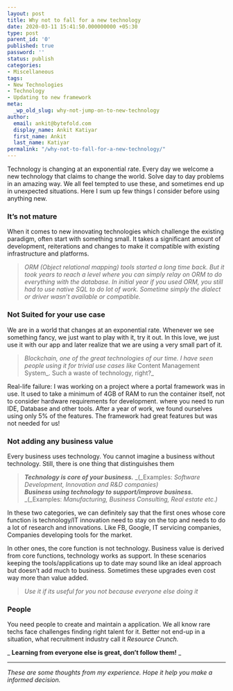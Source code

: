 ```yaml
---
layout: post
title: Why not to fall for a new technology
date: 2020-03-11 15:41:50.000000000 +05:30
type: post
parent_id: '0'
published: true
password: ''
status: publish
categories:
- Miscellaneous
tags:
- New Technologies
- Technology
- Updating to new framework
meta:
  _wp_old_slug: why-not-jump-on-to-new-technology
author:
  email: ankit@bytefold.com
  display_name: Ankit Katiyar
  first_name: Ankit
  last_name: Katiyar
permalink: "/why-not-to-fall-for-a-new-technology/"
---
```



Technology is changing at an exponential rate. Every day we welcome a new technology that claims to change the world. Solve day to day problems in an amazing way. We all feel tempted to use these, and sometimes end up in unexpected situations. Here I sum up few things I consider before using anything new.



<!-- wp:heading {"level":3} -->

### 



<!-- wp:heading {"level":3} -->

### It’s not&nbsp;mature





When it comes to new innovating technologies which challenge the existing paradigm, often start with something small. It takes a significant amount of development, reiterations and changes to make it compatible with existing infrastructure and platforms.



<!-- wp:quote -->

> _ORM (Object relational mapping) tools started a long time back. But it took years to reach a level where you can simply relay on ORM to do everything with the database. In initial year if you used ORM, you still had to use native SQL to do lot of work. Sometime simply the dialect or driver wasn’t available or compatible._

<!-- /wp:quote -->

<!-- wp:heading {"level":3} -->

### Not Suited for your use&nbsp;case





We are in a world that changes at an exponential rate. Whenever we see something fancy, we just want to play with it, try it out. In this love, we just use it with our app and later realize that we are using a very small part of it.



<!-- wp:quote -->

> _Blockchain, one of the great technologies of our time. I have seen people using it for trivial use cases like_ Content Management System_. Such a waste of technology, right?_

<!-- /wp:quote -->



Real-life failure: I was working on a project where a portal framework was in use. It used to take a minimum of 4GB of RAM to run the container itself, not to consider hardware requirements for development. where you need to run IDE, Database and other tools. After a year of work, we found ourselves using only 5% of the features. The framework had great features but was not needed for us!



<!-- wp:heading {"level":3} -->

### Not adding any business&nbsp;value





Every business uses technology. You cannot imagine a business without technology. Still, there is one thing that distinguishes them



<!-- wp:quote -->

> **_Technology is core of your business._** _(_Examples: _Software Development, Innovation and R&D companies)_  
> **_Business using technology to support/improve business._** _(_Examples: _Manufacturing, Business Consulting, Real estate etc.)_

<!-- /wp:quote -->



In these two categories, we can definitely say that the first ones whose core function is technology/IT innovation need to stay on the top and needs to do a lot of research and innovations. Like FB, Google, IT servicing companies, Companies developing tools for the market.





In other ones, the core function is not technology. Business value is derived from core functions, technology works as support. In these scenarios keeping the tools/applications up to date may sound like an ideal approach but doesn’t add much to business. Sometimes these upgrades even cost way more than value added.



<!-- wp:quote -->

> _Use it if its useful for you not because everyone else doing it_

<!-- /wp:quote -->

<!-- wp:heading {"level":3} -->

### People





You need people to create and maintain a application. We all know rare techs face challenges finding right talent for it. Better not end-up in a situation, what recruitment industry call it _Resource Crunch._





_ **Learning from everyone else is great, don’t follow them!** _



<!-- wp:separator -->

* * *
<!-- /wp:separator -->



_These are some thoughts from my experience. Hope it help you make a informed decision._



